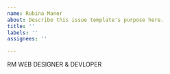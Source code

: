 ```yaml
---
name: Rubina Maner
about: Describe this issue template's purpose here.
title: ''
labels: ''
assignees: ''

---
```


RM 
WEB DESIGNER & DEVLOPER
